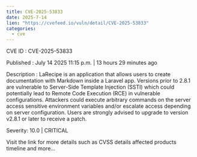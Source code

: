 ```yaml
--- 
title: CVE-2025-53833
date: 2025-7-14
lien: "https://cvefeed.io/vuln/detail/CVE-2025-53833"
categories:
  - cve
---
```


CVE ID : CVE-2025-53833

Published :  July 14
2025
11:15 p.m. | 13 hours
29 minutes ago

Description : LaRecipe is an application that allows users to create documentation with Markdown inside a Laravel app. Versions prior to 2.8.1 are vulnerable to Server-Side Template Injection (SSTI)
which could potentially lead to Remote Code Execution (RCE) in vulnerable configurations. Attackers could execute arbitrary commands on the server
access sensitive environment variables
and/or escalate access depending on server configuration. Users are strongly advised to upgrade to version v2.8.1 or later to receive a patch.

Severity: 10.0 | CRITICAL

Visit the link for more details
such as CVSS details
affected products
timeline
and more...
